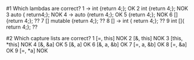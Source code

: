 #1 Which lambdas are correct?
1 []() -> int {return 4;};	OK
2 int []() {return 4;};		NOK
3 auto [](){ return4;};		NOK
4 []() -> auto {return 4;};	OK
5 [](){return 4;};		NOK
6 [] {return 4;};		??
7 [] mutable {return 4;};	??
8 [] -> int { return 4;};	??
9 int []{ return 4;};		??



#2 Which capture lists are correct?
1 [=, this]		NOK
2 [&, this]		NOK
3 [this, *this]		NOK
4 [&, &a]		OK
5 [&, a]		OK
6 [&, a, &b]		OK
7 [=, a, &b] 		OK
8 [=, &a]		OK
9 [=, *a]		NOK

 



